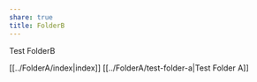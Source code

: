 ```yaml
---
share: true
title: FolderB
---
```

Test FolderB

[[../FolderA/index|index]]
[[../FolderA/test-folder-a|Test Folder A]]